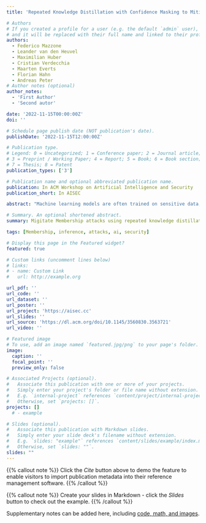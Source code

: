 ```yaml
---
title: 'Repeated Knowledge Distillation with Confidence Masking to Mitigate Membership Inference Attacks'

# Authors
# If you created a profile for a user (e.g. the default `admin` user), write the username (folder name) here
# and it will be replaced with their full name and linked to their profile.
authors:
  - Federico Mazzone
  - Leander van den Heuvel
  - Maximilian Huber
  - Cristian Verdecchia
  - Maarten Everts
  - Florian Hahn
  - Andreas Peter
# Author notes (optional)
author_notes:
  - 'First Author'
  - 'Second autor'

date: '2022-11-15T00:00:00Z'
doi: ''

# Schedule page publish date (NOT publication's date).
publishDate: '2022-11-15T12:00:00Z'

# Publication type.
# Legend: 0 = Uncategorized; 1 = Conference paper; 2 = Journal article;
# 3 = Preprint / Working Paper; 4 = Report; 5 = Book; 6 = Book section;
# 7 = Thesis; 8 = Patent
publication_types: ['3']

# Publication name and optional abbreviated publication name.
publication: In ACM Workshop on Artificial Intelligence and Security
publication_short: In AISEC

abstract: "Machine learning models are often trained on sensitive data, such as medical records or bank transactions, posing high privacy risks. In fact, membership inference attacks can use the model parameters or predictions to determine whether a given data point was part of the training set. One of the most promising mitigations in literature is Knowledge Distillation (KD). This mitigation consists of first training a teacher model on the sensitive private dataset, and then transferring the teacher knowledge to a student model, by the mean of a surrogate dataset. The student model is then deployed in place of the teacher model. Unfortunately, KD on its own does not provide users much flexibility, meant as the possibility to arbitrarily decide how much utility to sacrifice to get membership-privacy. To address this problem, we propose a novel approach that combines KD with confidence score masking. Concretely, we repeat the distillation procedure multiple times in series and, during each distillation, perturb the teacher predictions using confidence masking techniques. We show that our solution provides more flexibility than standard KD, as it allows users to tune the number of distillation rounds and the strength of the masking function. We implement our approach in a tool, RepKD, and assess our mitigation against white- and black-box attacks on multiple models and datasets. Even when the surrogate dataset is different from the private one (which we believe to be a more realistic setting than is commonly found in literature), our mitigation is able to make the black-box attack completely ineffective and significantly reduce the accuracy of the white-box attack at the cost of only 0.6% test accuracy loss."

# Summary. An optional shortened abstract.
summary: Migitate Membership attacks using repeated knowledge distillation.

tags: [Membership, inference, attacks, ai, security]

# Display this page in the Featured widget?
featured: true

# Custom links (uncomment lines below)
# links:
# - name: Custom Link
#   url: http://example.org

url_pdf: ''
url_code: ''
url_dataset: ''
url_poster: ''
url_project: 'https://aisec.cc'
url_slides: ''
url_source: 'https://dl.acm.org/doi/10.1145/3560830.3563721'
url_video: ''

# Featured image
# To use, add an image named `featured.jpg/png` to your page's folder.
image:
  caption: ''
  focal_point: ''
  preview_only: false

# Associated Projects (optional).
#   Associate this publication with one or more of your projects.
#   Simply enter your project's folder or file name without extension.
#   E.g. `internal-project` references `content/project/internal-project/index.md`.
#   Otherwise, set `projects: []`.
projects: []
  # - example

# Slides (optional).
#   Associate this publication with Markdown slides.
#   Simply enter your slide deck's filename without extension.
#   E.g. `slides: "example"` references `content/slides/example/index.md`.
#   Otherwise, set `slides: ""`.
slides: ""
---
```


{{% callout note %}}
Click the _Cite_ button above to demo the feature to enable visitors to import publication metadata into their reference management software.
{{% /callout %}}

{{% callout note %}}
Create your slides in Markdown - click the _Slides_ button to check out the example.
{{% /callout %}}

Supplementary notes can be added here, including [code, math, and images](https://wowchemy.com/docs/writing-markdown-latex/).
